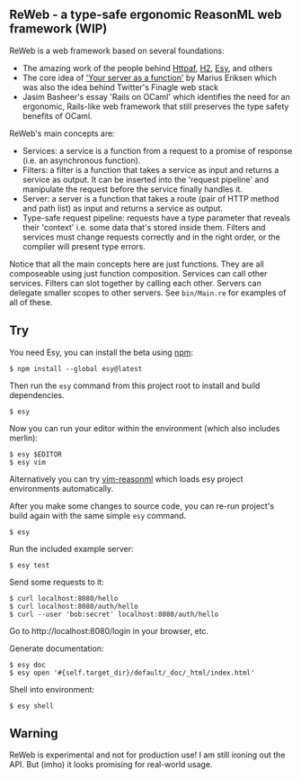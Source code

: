 ## ReWeb - a type-safe ergonomic ReasonML web framework (WIP)

ReWeb is a web framework based on several foundations:

- The amazing work of the people behind
  [Httpaf](https://github.com/inhabitedtype/httpaf),
  [H2](https://github.com/anmonteiro/ocaml-h2), [Esy](esy.sh/), and
  others
- The core idea of
  ['Your server as a function'](https://monkey.org/~marius/funsrv.pdf)
  by Marius Eriksen which was also the idea behind Twitter's Finagle web
  stack
- Jasim Basheer's essay 'Rails on OCaml' which identifies the need for
  an ergonomic, Rails-like web framework that still preserves the type
  safety benefits of OCaml.

ReWeb's main concepts are:

- Services: a service is a function from a request to a promise of
  response (i.e. an asynchronous function).
- Filters: a filter is a function that takes a service as input and
  returns a service as output. It can be inserted into the 'request
  pipeline' and manipulate the request before the service finally
  handles it.
- Server: a server is a function that takes a route (pair of HTTP method
  and path list) as input and returns a service as output.
- Type-safe request pipeline: requests have a type parameter that
  reveals their 'context' i.e. some data that's stored inside them.
  Filters and services must change requests correctly and in the right
  order, or the compiler will present type errors.

Notice that all the main concepts here are just functions. They are all
composeable using just function composition. Services can call other
services. Filters can slot together by calling each other. Servers can
delegate smaller scopes to other servers. See `bin/Main.re` for examples
of all of these.

## Try

You need Esy, you can install the beta using [npm](https://npmjs.com):

    $ npm install --global esy@latest

Then run the `esy` command from this project root to install and build dependencies.

    $ esy

Now you can run your editor within the environment (which also includes merlin):

    $ esy $EDITOR
    $ esy vim

Alternatively you can try [vim-reasonml](https://github.com/jordwalke/vim-reasonml)
which loads esy project environments automatically.

After you make some changes to source code, you can re-run project's build
again with the same simple `esy` command.

    $ esy

Run the included example server:

    $ esy test

Send some requests to it:

    $ curl localhost:8080/hello
    $ curl localhost:8080/auth/hello
    $ curl --user 'bob:secret' localhost:8080/auth/hello

Go to http://localhost:8080/login in your browser, etc.

Generate documentation:

    $ esy doc
    $ esy open '#{self.target_dir}/default/_doc/_html/index.html'

Shell into environment:

    $ esy shell

## Warning

ReWeb is experimental and not for production use! I am still ironing out
the API. But (imho) it looks promising for real-world usage.
